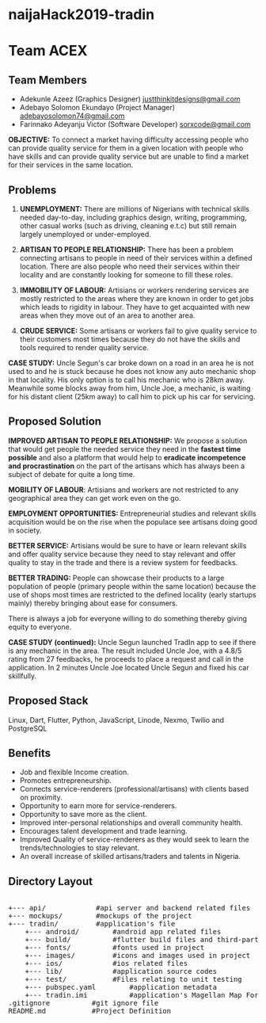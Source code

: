 # naijaHack2019-tradin

# Team ACEX

## Team Members

- Adekunle Azeez (Graphics Designer)
  justthinkitdesigns@gmail.com
- Adebayo Solomon Ekundayo (Project Manager)
  adebayosolomon74@gmail.com
- Farinnako Adeyanju Victor (Software Developer)
  sorxcode@gmail.com


**OBJECTIVE:** To connect a market having difficulty accessing people who can provide quality service for them in a given location with people who have skills and can provide quality service but are unable to find a market for their services in the same location.

## Problems

1. **UNEMPLOYMENT:** There are millions of Nigerians with technical skills needed day-to-day, including graphics design, writing, programming, other casual works (such as driving, cleaning e.t.c) but still remain largely unemployed or under-employed.

2. **ARTISAN TO PEOPLE RELATIONSHIP:** There has been a problem connecting artisans to people in need of their services within a defined location. There are also people who need their services within their locality and are constantly looking for someone to fill these roles.

3. **IMMOBILITY OF LABOUR:** Artisians or workers rendering services are mostly restricted to the areas where they are known in order to get jobs which leads to rigidity in labour. They have to get acquainted with new areas when they move out of an area to another area.

4. **CRUDE SERVICE:** Some artisans or workers fail to give quality service to their customers most times because they do not have the skills and tools required to render quality service.

**CASE STUDY:** Uncle Segun's car broke down on a road in an area he is not used to and he is stuck because he does not know any auto mechanic shop in that locality. His only option is to call his mechanic who is 28km away. Meanwhile some blocks away from him, Uncle Joe, a mechanic, is waiting for his distant client (25km away) to call him to pick up his car for servicing.

## Proposed Solution

**IMPROVED ARTISAN TO PEOPLE RELATIONSHIP:** We propose a solution that would get people the needed service they need in the **fastest time possible** and also a platform that would help to **eradicate incompetence and procrastination** on the part of the artisans which has always been a subject of debate for quite a long time.

**MOBILITY OF LABOUR**: Artisians and workers are not restricted to any geographical area they can get work even on the go.

**EMPLOYMENT OPPORTUNITIES:** Entrepreneurial studies and relevant skills acquisition would be on the rise when the populace see artisans doing good in society.

**BETTER SERVICE:** Artisians would be sure to have or learn relevant skills and offer quality service because they need to stay relevant and offer quality to stay in the trade and there is a review system for feedbacks.

**BETTER TRADING:** People can showcase their products to a large population of people (primary people within the same location) because the use of shops most times are restricted to the defined locality (early startups mainly) thereby bringing about ease for consumers.

There is always a job for everyone willing to do something thereby giving equity to everyone.

**CASE STUDY (continued):** Uncle Segun launched TradIn app to see if there is any mechanic in the area. The result included Uncle Joe, with a 4.8/5 rating from 27 feedbacks, he proceeds to place a request and call in the application. In 2 minutes Uncle Joe located Uncle Segun and fixed his car skillfully.

## Proposed Stack

Linux, Dart, Flutter, Python, JavaScript, Linode, Nexmo, Twilio and PostgreSQL

## Benefits

- Job and flexible Income creation.
- Promotes entrepreneurship.
- Connects service-renderers (professional/artisans) with clients based on proximity.
- Opportunity to earn more for service-renderers.
- Opportunity to save more as the client.
- Improved inter-personal relationships and overall community health.
- Encourages talent development and trade learning.
- Improved Quality of service-renderers as they would seek to learn the trends/technologies to stay relevant.
- An overall increase of skilled artisans/traders and talents in Nigeria.

## Directory Layout

<pre>

+--- api/            #api server and backend related files
+--- mockups/        #mockups of the project
+--- tradin/         #application's file
    +--- android/        #android app related files
    +--- build/          #flutter build files and third-party dependencies
    +--- fonts/          #fonts used in project
    +--- images/         #icons and images used in project
    +--- ios/            #ios related files
    +--- lib/            #application source codes
    +--- test/           #Files relating to unit testing
    +--- pubspec.yaml        #application metadata
    +--- tradin.imi          #application's Magellan Map Format
.gitignore          #git ignore file
README.md           #Project Definition
</pre>
